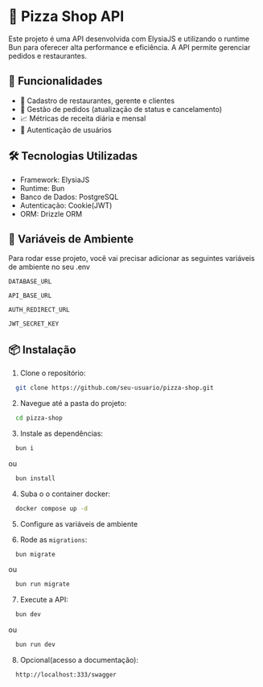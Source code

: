 # 🍕 Pizza Shop API

Este projeto é uma API desenvolvida com ElysiaJS e utilizando o runtime Bun para oferecer alta performance e eficiência. A API permite gerenciar pedidos e restaurantes.


## 🚀 Funcionalidades

- 📜 Cadastro de restaurantes, gerente e clientes
- 🛒 Gestão de pedidos (atualização de status e cancelamento)
- 📈 Métricas de receita diária e mensal
- 👤 Autenticação de usuários


## 🛠️ Tecnologias Utilizadas

- Framework: ElysiaJS
- Runtime: Bun
- Banco de Dados: PostgreSQL
- Autenticação: Cookie(JWT)
- ORM: Drizzle ORM
## 🔑 Variáveis de Ambiente

Para rodar esse projeto, você vai precisar adicionar as seguintes variáveis de ambiente no seu .env

`DATABASE_URL`

`API_BASE_URL`

`AUTH_REDIRECT_URL`

`JWT_SECRET_KEY`


## 📦 Instalação

1. Clone o repositório:

```bash
  git clone https://github.com/seu-usuario/pizza-shop.git
```

2. Navegue até a pasta do projeto:

```bash
  cd pizza-shop
```

3. Instale as dependências:

```bash
  bun i
```
ou
```bash
  bun install
```

4. Suba o o container docker:

```bash
  docker compose up -d
```

5. Configure as variáveis de ambiente

6. Rode as `migrations`:

```bash
  bun migrate
```
ou
```bash
  bun run migrate
```

7. Execute a API:

```bash
  bun dev
```
ou
```bash
  bun run dev
```

8. Opcional(acesso a documentação):

```bash
  http://localhost:333/swagger
```